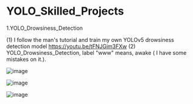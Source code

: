 # YOLO_Skilled_Projects



1.YOLO_Drowsiness_Detection

(1) I follow the man's tutorial and train my own YOLOv5 drowsiness detection model 
https://youtu.be/tFNJGim3FXw
(2) YOLO_Drowsiness_Detection, label "www" means, awake ( I have some mistakes on it.).

![image](https://user-images.githubusercontent.com/76461262/140005734-b52e9344-d3ca-434e-b93d-eb5f921cd1f0.png)

![image](https://user-images.githubusercontent.com/76461262/140005738-1c21a654-54d7-4158-b33b-18a27db886eb.png)

![image](https://user-images.githubusercontent.com/76461262/140005746-8dac486a-64a8-413e-af30-8f24f35e1365.png)

